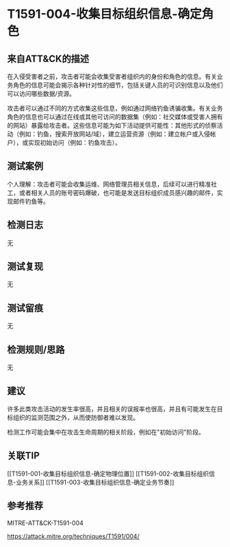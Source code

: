 # T1591-004-收集目标组织信息-确定角色

## 来自ATT&CK的描述

在入侵受害者之前，攻击者可能会收集受害者组织内的身份和角色的信息。有关业务角色的信息可能会揭示各种针对性的细节，包括关键人员的可识别信息以及他们可以访问哪些数据/资源。

攻击者可以通过不同的方式收集这些信息，例如通过网络钓鱼诱骗收集。有关业务角色的信息也可以通过在线或其他可访问的数据集（例如：社交媒体或受害人拥有的网站）暴露给攻击者。这些信息可能为如下活动提供可能性：其他形式的侦察活动（例如：钓鱼，搜索开放网站/域），建立运营资源（例如：建立帐户或入侵帐户），或实现初始访问（例如：钓鱼攻击）。

## 测试案例

个人理解：攻击者可能会收集运维、网络管理员相关信息，后续可以进行精准社工，或者相关人员的账号密码爆破，也可能是发送目标组织成员感兴趣的邮件，实现邮件钓鱼等。

## 检测日志

无

## 测试复现

无

## 测试留痕

无

## 检测规则/思路

无

## 建议

许多此类攻击活动的发生率很高，并且相关的误报率也很高，并且有可能发生在目标组织的监测范围之外，从而使防御者难以发现。

检测工作可能会集中在攻击生命周期的相关阶段，例如在"初始访问"阶段。

## 关联TIP

[[T1591-001-收集目标组织信息-确定物理位置]]
[[T1591-002-收集目标组织信息-业务关系]]
[[T1591-003-收集目标组织信息-确定业务节奏]]

## 参考推荐

MITRE-ATT&CK-T1591-004

<https://attack.mitre.org/techniques/T1591/004/>
